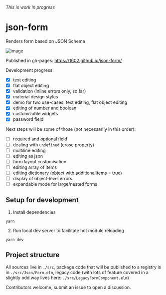 *This is work in progress*

# json-form

Renders form based on JSON Schema

![image](https://user-images.githubusercontent.com/184172/38784098-c30536fe-4104-11e8-95bb-58c4f5eca24f.png)

Published in gh-pages: https://1602.github.io/json-form/


Development progress:

- [x] text editing
- [x] flat object editing
- [x] validation (inline errors only, so far)
- [x] material design styles
- [x] demo for two use-cases: text editing, flat object editing
- [x] editing of number and boolean
- [x] customizable widgets
- [x] password field

Next steps will be some of those (not necessarily in this order):

- [ ] required and optional field
- [ ] dealing with `undefined` (erase property)
- [ ] multiline editing
- [ ] editing as json
- [ ] form layout customisation
- [ ] editing array of items
- [ ] editing dictionary (object with additionalItems = true)
- [ ] display of object-level errors
- [ ] expandable mode for large/nested forms

## Setup for development

1. Install dependencies
```
yarn
```
2. Run local dev server to facilitate hot module reloading
```
yarn dev
```

## Project structure

All sources live in `./src`, package code that will be published to a registry is in `./src/Json/Form.elm`, legacy code (with lots of feature covered in a slightly odd way lives here: `./src/LegacyFormComponent.elm`)

Contributors welcome, submit an issue to open a discussion.
